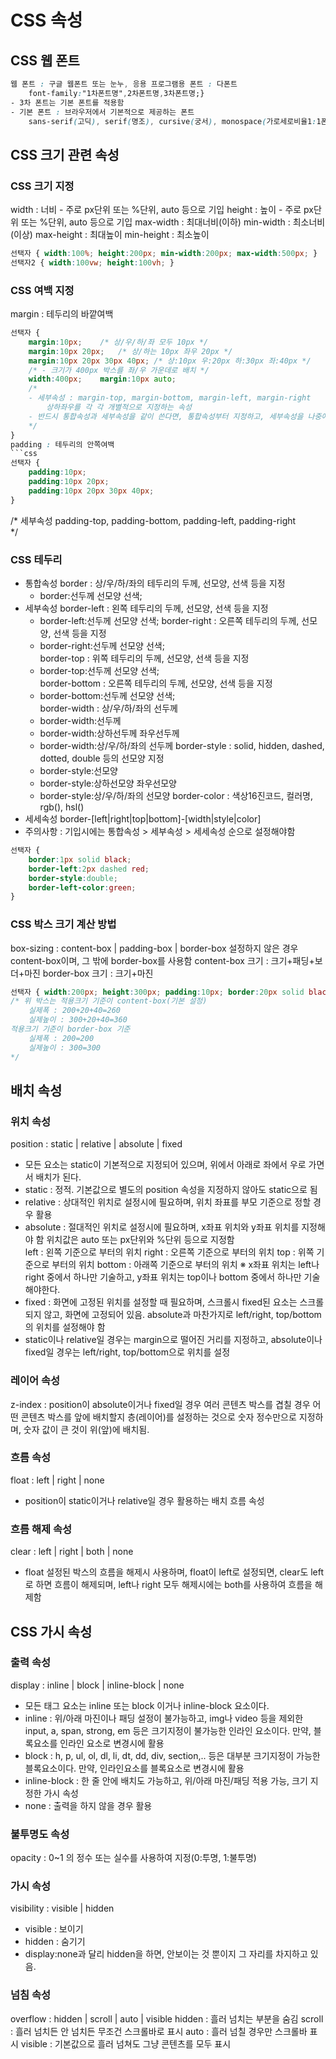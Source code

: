 # CSS 속성

## CSS 웹 폰트
```css
웹 폰트 : 구글 웹폰트 또는 눈누, 응용 프로그램용 폰트 : 다폰트
    font-family:"1차폰트명",2차폰트명,3차폰트명;}
- 3차 폰트는 기본 폰트를 적용함
- 기본 폰트 : 브라우저에서 기본적으로 제공하는 폰트
    sans-serif(고딕), serif(명조), cursive(궁서), monospace(가로세로비율1:1폰트), fantasy(심볼기호나 디자인폰트)
```

## CSS 크기 관련 속성

### CSS 크기 지정
width : 너비 - 주로 px단위 또는 %단위, auto 등으로 기입 
height : 높이 - 주로 px단위 또는 %단위, auto 등으로 기입 
max-width : 최대너비(이하)
min-width : 최소너비(이상)
max-height : 최대높이
min-height : 최소높이
```css
선택자 { width:100%; height:200px; min-width:200px; max-width:500px; }
선택자2 { width:100vw; height:100vh; }
```

### CSS 여백 지정
margin : 테두리의 바깥여백
```css
선택자 {
    margin:10px;    /* 상/우/하/좌 모두 10px */
    margin:10px 20px;   /* 상/하는 10px 좌우 20px */
    margin:10px 20px 30px 40px; /* 상:10px 우:20px 하:30px 좌:40px */
    /* - 크기가 400px 박스를 좌/우 가운데로 배치 */
    width:400px;    margin:10px auto;
    /*
    - 세부속성 : margin-top, margin-bottom, margin-left, margin-right
        상하좌우를 각 각 개별적으로 지정하는 속성
    - 반드시 통합속성과 세부속성을 같이 쓴다면, 통합속성부터 지정하고, 세부속성을 나중에 지정해야함
    */
}
padding : 테두리의 안쪽여백
```css
선택자 {
    padding:10px;
    padding:10px 20px;
    padding:10px 20px 30px 40px;
}
```
/*
    세부속성 padding-top, padding-bottom, padding-left, padding-right   
*/

### CSS 테두리
- 통합속성
border : 상/우/하/좌의 테두리의 두께, 선모양, 선색 등을 지정
    - border:선두께 선모양 선색;
- 세부속성
border-left : 왼쪽 테두리의 두께, 선모양, 선색 등을 지정
    - border-left:선두께 선모양 선색;
border-right : 오른쪽 테두리의 두께, 선모양, 선색 등을 지정
    - border-right:선두께 선모양 선색;    
border-top : 위쪽 테두리의 두께, 선모양, 선색 등을 지정
    - border-top:선두께 선모양 선색;    
border-bottom : 오른쪽 테두리의 두께, 선모양, 선색 등을 지정
    - border-bottom:선두께 선모양 선색;    
border-width : 상/우/하/좌의 선두께
    - border-width:선두께
    - border-width:상하선두께 좌우선두께
    - border-width:상/우/하/좌의 선두께
border-style : solid, hidden, dashed, dotted, double 등의 선모양 지정
    - border-style:선모양
    - border-style:상하선모양 좌우선모양
    - border-style:상/우/하/좌의 선모양
border-color : 색상16진코드, 컬러명, rgb(), hsl()
- 세세속성
border-[left|right|top|bottom]-[width|style|color]
- 주의사항 : 기입시에는 통합속성 > 세부속성 > 세세속성 순으로 설정해야함

```css
선택자 {
    border:1px solid black;
    border-left:2px dashed red;
    border-style:double;
    border-left-color:green;
}
```

### CSS 박스 크기 계산 방법
box-sizing : content-box | padding-box | border-box
설정하지 않은 경우 content-box이며, 그 밖에 border-box를 사용함
content-box 크기 : 크기+패딩+보더+마진
border-box 크기 : 크기+마진

```css
선택자 { width:200px; height:300px; padding:10px; border:20px solid black; box-sizing:border-box; }
/* 위 박스는 적용크기 기준이 content-box(기본 설정)
    실제폭 : 200+20+40=260
    실제높이 : 300+20+40=360
적용크기 기준이 border-box 기준
    실제폭 : 200=200
    실제높이 : 300=300
*/ 
```

## 배치 속성
### 위치 속성
position : static | relative | absolute | fixed
- 모든 요소는 static이 기본적으로 지정되어 있으며, 위에서 아래로 좌에서 우로 가면서 배치가 된다.
- static : 정적. 기본값으로 별도의 position 속성을 지정하지 않아도 static으로 됨
- relative : 상대적인 위치로 설정시에 필요하며, 위치 좌표를 부모 기준으로 정할 경우 활용
- absolute : 절대적인 위치로 설정시에 필요하며, x좌표 위치와 y좌표 위치를 지정해야 함
    위치값은 auto 또는 px단위와 %단위 등으로 지정함  
    left : 왼쪽 기준으로 부터의 위치
    right : 오른쪽 기준으로 부터의 위치
    top : 위쪽 기준으로 부터의 위치
    bottom : 아래쪽 기준으로 부터의 위치
    ※ x좌표 위치는 left나 right 중에서 하나만 기술하고, y좌표 위치는 top이나 bottom 중에서 하나만 기술해야한다.
- fixed : 화면에 고정된 위치를 설정할 때 필요하며, 스크롤시 fixed된 요소는 스크롤 되지 않고, 화면에 고정되어 있음.
    absolute과 마찬가지로 left/right, top/bottom의 위치를 설정해야 함
- static이나 relative일 경우는 margin으로 떨어진 거리를 지정하고, absolute이나 fixed일 경우는 left/right, top/bottom으로 위치를 설정

### 레이어 속성 
z-index : position이 absolute이거나 fixed일 경우 여러 콘텐츠 박스를 겹칠 경우
어떤 콘텐츠 박스를 앞에 배치할지 층(레이어)를 설정하는 것으로 숫자 정수만으로 지정하며, 숫자 값이 큰 것이 위(앞)에 배치됨.

### 흐름 속성
float : left | right | none
- position이 static이거나 relative일 경우 활용하는 배치 흐름 속성

### 흐름 해제 속성
clear : left | right | both | none
- float 설정된 박스의 흐름을 해제시 사용하며, float이 left로 설정되면, clear도 left로 하면 흐름이 해제되며, left나 right 모두 해제시에는 both를 사용하여 흐름을 해제함

## CSS 가시 속성

### 출력 속성
display : inline | block | inline-block | none
- 모든 태그 요소는 inline 또는 block 이거나 inline-block 요소이다.
- inline : 위/아래 마진이나 패딩 설정이 불가능하고, img나 video 등을 제외한 input, a, span, strong, em 등은 크기지정이 불가능한 인라인 요소이다.
    만약, 블록요소를 인라인 요소로 변경시에 활용
- block : h, p, ul, ol, dl, li, dt, dd, div, section,.. 등은 대부분 크기지정이 가능한 블록요소이다.
    만약, 인라인요소를 블록요소로 변경시에 활용
- inline-block : 한 줄 안에 배치도 가능하고, 위/아래 마진/패딩 적용 가능, 크기 지정한 가시 속성    
- none : 출력을 하지 않을 경우 활용

### 불투명도 속성
opacity :  0~1 의 정수 또는 실수를 사용하여 지정(0:투명, 1:불투명)

### 가시 속성
visibility : visible | hidden
- visible : 보이기
- hidden : 숨기기
- display:none과 달리 hidden을 하면, 안보이는 것 뿐이지 그 자리를 차지하고 있음.

### 넘침 속성
overflow : hidden | scroll | auto | visible
hidden : 흘러 넘치는 부분을 숨김
scroll : 흘러 넘치든 안 넘치든 무조건 스크롤바로 표시
auto : 흘러 넘칠 경우만 스크롤바 표시
visible : 기본값으로 흘러 넘쳐도 그냥 콘텐츠를 모두 표시

